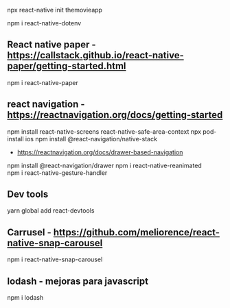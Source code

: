 
npx react-native init themovieapp

npm i react-native-dotenv

## React native paper - https://callstack.github.io/react-native-paper/getting-started.html
npm i react-native-paper

## react navigation - https://reactnavigation.org/docs/getting-started
npm install react-native-screens react-native-safe-area-context
npx pod-install ios
npm install @react-navigation/native-stack

- https://reactnavigation.org/docs/drawer-based-navigation

npm install @react-navigation/drawer
npm i react-native-reanimated    
npm i react-native-gesture-handler

## Dev tools
yarn global add react-devtools

## Carrusel - https://github.com/meliorence/react-native-snap-carousel
npm i react-native-snap-carousel

## lodash - mejoras para javascript
npm i lodash